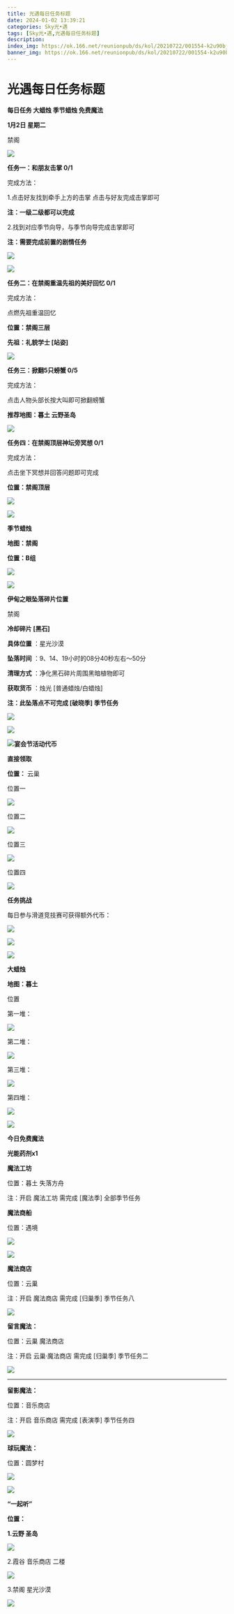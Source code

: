 ```yaml
---
title: 光遇每日任务标题
date: 2024-01-02 13:39:21
categories: Sky光•遇
tags: [Sky光•遇,光遇每日任务标题]
description: 
index_img: https://ok.166.net/reunionpub/ds/kol/20210722/001554-k2u90bj7ay.png?imageView&thumbnail=600x0&type=jpg
banner_img: https://ok.166.net/reunionpub/ds/kol/20210722/001554-k2u90bj7ay.png?imageView&thumbnail=600x0&type=jpg
---
```

# 光遇每日任务标题
**每日任务 大蜡烛 季节蜡烛 免费魔法**

 **1月2日 星期二**

禁阁

![](https://img.166.net/reunionpub/ds/kol/20240102/000855-8pufvt6blj.jpeg)

 **任务一：和朋友击掌 0/1**

完成方法：

1.点击好友找到牵手上方的击掌 点击与好友完成击掌即可

 **注：一级二级都可以完成**

2.找到对应季节向导，与季节向导完成击掌即可

 **注：需要完成前置的剧情任务**

![](https://img.166.net/reunionpub/ds/kol/20240102/000316-qwhvgdctny.jpeg)

![](https://img.166.net/reunionpub/ds/kol/20240102/000322-fp7secl9gt.jpeg)

 **任务二：在禁阁重温先祖的美好回忆 0/1**

完成方法：

点燃先祖重温回忆

 **位置：禁阁三层**

 **先祖：礼貌学士 [站姿]**

![](https://img.166.net/reunionpub/ds/kol/20240102/000354-y0pea27tvl.jpeg)

 **任务三：掀翻5只螃蟹 0/5**

完成方法：

点击人物头部长按大叫即可掀翻螃蟹

 **推荐地图：暮土 云野圣岛**

![](https://img.166.net/reunionpub/ds/kol/20240101/002410-lm4r75tpb1.jpeg)

 **任务四：在禁阁顶层神坛旁冥想 0/1**

完成方法：

点击坐下冥想并回答问题即可完成

 **位置：禁阁顶层**

![](https://img.166.net/reunionpub/ds/kol/20240102/000419-j58l0yu7c2.jpg)

 **![](https://img.166.net/reunionpub/ds/kol/20231014/003453-vozlin1q8p.png)**

 **季节蜡烛**

 **地图：禁阁**

 **位置：B组**

![](https://img.166.net/reunionpub/ds/kol/20240101/234600-0v8pt6wcny.jpg)

 **![](https://img.166.net/reunionpub/ds/kol/20231014/003453-vozlin1q8p.png)**

 **伊甸之眼坠落碎片位置**

禁阁

 **冷却碎片 [黑石]**

 **具体位置** ：星光沙漠

 **坠落时间** ：9、14、19小时的08分40秒左右～50分

 **清理方式** ：净化黑石碎片周围黑暗植物即可

 **获取货币** ：烛光 [普通蜡烛/白蜡烛]

 **注：此坠落点不可完成  [破晓季] 季节任务**

![](https://img.166.net/reunionpub/ds/kol/20240102/001347-olthj9is06.jpeg)

![](https://img.166.net/reunionpub/ds/kol/20240102/001408-5odp0qwt7u.jpeg)

**![](https://img.166.net/reunionpub/ds/kol/20231014/002539-7uzhdl3t0m.png)宴会节活动代币**

 **直接领取**

 **位置：** 云巢

位置一

![](https://img.166.net/reunionpub/ds/kol/20240102/000139-jd5qfnhwbo.jpeg)

位置二

![](https://img.166.net/reunionpub/ds/kol/20240102/000146-7jwzb2mthk.jpeg)

位置三

![](https://img.166.net/reunionpub/ds/kol/20240102/000152-zjnbtyauh3.jpeg)

位置四

![](https://img.166.net/reunionpub/ds/kol/20240102/000200-secnls2f97.jpg)

 **任务挑战**

每日参与滑道竞技赛可获得额外代币：

 **![](https://img.166.net/reunionpub/ds/kol/20231228/002707-5n6csimosp.jpg)**

 **![](https://img.166.net/reunionpub/ds/kol/20231228/002715-kzms3e5gq7.jpg)**

 **![](https://img.166.net/reunionpub/ds/kol/20231014/002539-7uzhdl3t0m.png)**

 **大蜡烛**

 **地图：暮土**

位置

第一堆：

![](https://img.166.net/reunionpub/ds/kol/20240101/234803-cherz16f3k.jpg)

第二堆：

![](https://img.166.net/reunionpub/ds/kol/20240101/234811-njlwmco985.jpg)

第三堆：

![](https://img.166.net/reunionpub/ds/kol/20240101/234817-yahipvngks.jpg)

第四堆：

![](https://img.166.net/reunionpub/ds/kol/20240101/234822-wd9ta3jl7s.jpg)

 **![](https://img.166.net/reunionpub/ds/kol/20231014/004048-gyt2imp830.png)**

 **今日免费魔法**

 **光能药剂x1**

 **魔法工坊**

位置：暮土 失落方舟

注：开启 魔法工坊 需完成 [魔法季] 全部季节任务

 **魔法商船**

位置：遇境

 **![](https://img.166.net/reunionpub/ds/kol/20231014/004605-qmuiowanf4.png)**

![](https://img.166.net/reunionpub/ds/kol/20240101/234901-ykd0mpu8rb.jpg)

 **魔法商店**

位置：云巢

注：开启 魔法商店 需完成 [归巢季] 季节任务八

![](https://img.166.net/reunionpub/ds/kol/20240101/234912-6tes97brni.jpg)

 **留言魔法：**

位置：云巢 魔法商店

注：开启 云巢·魔法商店 需完成 [归巢季] 季节任务二

 **![](https://img.166.net/reunionpub/ds/kol/20231107/140441-vyjm6wbds7.png)**

 ****

**留影魔法：**

位置：音乐商店

注：开启 音乐商店 需完成 [表演季] 季节任务四

![](https://img.166.net/reunionpub/ds/kol/20231231/233351-fc79sljvwd.jpeg)

 **球玩魔法：**

位置：圆梦村

 **![](https://img.166.net/reunionpub/ds/kol/20231014/005022-4hnlvzm7iu.png)**

 **![](https://img.166.net/reunionpub/ds/kol/20231220/070757-w9oeg612sl.png)**

 **“一起听”**

 **位置：**

 **1.云野 圣岛**

**![](https://img.166.net/reunionpub/ds/kol/20231220/071109-so6aef3jyr.jpeg)**

2.霞谷 音乐商店 二楼

**![](https://img.166.net/reunionpub/ds/kol/20231220/071120-naym3f5u4g.jpeg)**

3.禁阁 星光沙漠

 **![](https://img.166.net/reunionpub/ds/kol/20231220/071136-p6b05krfu4.png)**

